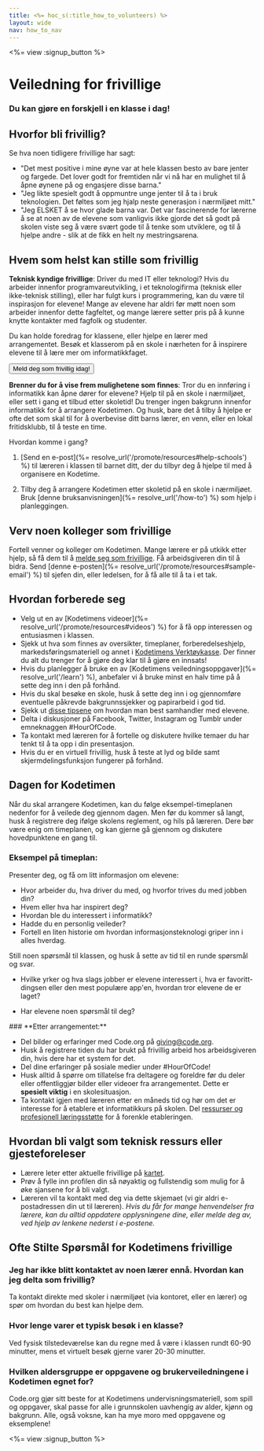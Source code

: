 ```yaml
---
title: <%= hoc_s(:title_how_to_volunteers) %>
layout: wide
nav: how_to_nav
---
```

<%= view :signup_button %>

# Veiledning for frivillige

### Du kan gjøre en forskjell i en klasse i dag!

## Hvorfor bli frivillig?

Se hva noen tidligere frivillige har sagt:

- "Det mest positive i mine øyne var at hele klassen besto av bare jenter og fargede. Det lover godt for fremtiden når vi nå har en mulighet til å åpne øynene på og engasjere disse barna."
- "Jeg likte spesielt godt å oppmuntre unge jenter til å ta i bruk teknologien. Det føltes som jeg hjalp neste generasjon i nærmiljøet mitt."
- "Jeg ELSKET å se hvor glade barna var. Det var fascinerende for lærerne å se at noen av de elevene som vanligvis ikke gjorde det så godt på skolen viste seg å være svært gode til å tenke som utviklere, og til å hjelpe andre - slik at de fikk en helt ny mestringsarena.

## Hvem som helst kan stille som frivillig

**Teknisk kyndige frivillige**: Driver du med IT eller teknologi? Hvis du arbeider innenfor programvareutvikling, i et teknologifirma (teknisk eller ikke-teknisk stilling), eller har fulgt kurs i programmering, kan du være til inspirasjon for elevene! Mange av elevene har aldri før møtt noen som arbeider innenfor dette fagfeltet, og mange lærere setter pris på å kunne knytte kontakter med fagfolk og studenter.

Du kan holde foredrag for klassene, eller hjelpe en lærer med arrangementet. Besøk et klasserom på en skole i nærheten for å inspirere elevene til å lære mer om informatikkfaget.

<button>Meld deg som frivillig idag!</button></p> 

**Brenner du for å vise frem mulighetene som finnes**: Tror du en innføring i informatikk kan åpne dører for elevene? Hjelp til på en skole i nærmiljøet, eller sett i gang et tilbud etter skoletid! Du trenger ingen bakgrunn innenfor informatikk for å arrangere Kodetimen. Og husk, bare det å tilby å hjelpe er ofte det som skal til for å overbevise ditt barns lærer, en venn, eller en lokal fritidsklubb, til å teste en time.

Hvordan komme i gang?

1. [Send en e-post](%= resolve_url('/promote/resources#help-schools') %) til læreren i klassen til barnet ditt, der du tilbyr deg å hjelpe til med å organisere en Kodetime.

2. Tilby deg å arrangere Kodetimen etter skoletid på en skole i nærmiljøet. Bruk [denne bruksanvisningen](%= resolve_url('/how-to') %) som hjelp i planleggingen.

## Verv noen kolleger som frivillige

Fortell venner og kolleger om Kodetimen. Mange lærere er på utkikk etter hjelp, så få dem til å [melde seg som frivillige](https://code.org/volunteer). Få arbeidsgiveren din til å bidra. Send [denne e-posten](%= resolve_url('/promote/resources#sample-email') %) til sjefen din, eller ledelsen, for å få alle til å ta i et tak.

## Hvordan forberede seg

- Velg ut en av [Kodetimens videoer](%= resolve_url('/promote/resources#videos') %) for å få opp interessen og entusiasmen i klassen.
- Sjekk ut hva som finnes av oversikter, timeplaner, forberedelseshjelp, markedsføringsmateriell og annet i [Kodetimens Verktøykasse](/files/hoc-volunteer-toolkit.pdf). Der finner du alt du trenger for å gjøre deg klar til å gjøre en innsats!
- Hvis du planlegger å bruke en av [Kodetimens veiledningsoppgaver](%= resolve_url('/learn') %), anbefaler vi å bruke minst en halv time på å sette deg inn i den på forhånd.
- Hvis du skal besøke en skole, husk å sette deg inn i og gjennomføre eventuelle påkrevde bakgrunnssjekker og papirarbeid i god tid.
- Sjekk ut [disse tipsene](https://code.org/files/CSTT_Volunteers.pdf) om hvordan man best samhandler med elevene.
- Delta i diskusjoner på Facebook, Twitter, Instagram og Tumblr under emneknaggen #HourOfCode.
- Ta kontakt med læreren for å fortelle og diskutere hvilke temaer du har tenkt til å ta opp i din presentasjon.
- Hvis du er en virtuell frivillig, husk å teste at lyd og bilde samt skjermdelingsfunksjon fungerer på forhånd.

## Dagen for Kodetimen

Når du skal arrangere Kodetimen, kan du følge eksempel-timeplanen nedenfor for å veilede deg gjennom dagen. Men før du kommer så langt, husk å registrere deg ifølge skolens reglement, og hils på læreren. Dere bør være enig om timeplanen, og kan gjerne gå gjennom og diskutere hovedpunktene en gang til.

### **Eksempel på timeplan:**

Presenter deg, og få om litt informasjon om elevene: </ul>

- Hvor arbeider du, hva driver du med, og hvorfor trives du med jobben din?
- Hvem eller hva har inspirert deg?
- Hvordan ble du interessert i informatikk?
- Hadde du en personlig veileder?
- Fortell en liten historie om hvordan informasjonsteknologi griper inn i alles hverdag.
  
Still noen spørsmål til klassen, og husk å sette av tid til en runde spørsmål og svar.</br> 

- Hvilke yrker og hva slags jobber er elevene interessert i, hva er favoritt-dingsen eller den mest populære app'en, hvordan tror elevene de er laget? 
- Har elevene noen spørsmål til deg?</ul></td> </tr> 
    </tbody> </table> 
    ### **Etter arrangementet:**
    
    - Del bilder og erfaringer med Code.org på giving@code.org.
    - Husk å registrere tiden du har brukt på frivillig arbeid hos arbeidsgiveren din, hvis dere har et system for det.
    - Del dine erfaringer på sosiale medier under #HourOfCode!
    - Husk alltid å spørre om tillatelse fra deltagere og foreldre før du deler eller offentliggjør bilder eller videoer fra arrangementet. Dette er **spesielt viktig** i en skolesituasjon.
    - Ta kontakt igjen med læreren etter en måneds tid og hør om det er interesse for å etablere et informatikkurs på skolen. Del [ressurser og profesjonell læringsstøtte](https://code.org/yourschool) for å forenkle etableringen.
    ## Hvordan bli valgt som teknisk ressurs eller gjesteforeleser
    
    - Lærere leter etter aktuelle frivillige på [kartet](https://code.org/volunteer/local).
    - Prøv å fylle inn profilen din så nøyaktig og fullstendig som mulig for å øke sjansene for å bli valgt.
    - Læreren vil ta kontakt med deg via dette skjemaet (vi gir aldri e-postadressen din ut til læreren). *Hvis du får for mange henvendelser fra lærere, kan du alltid oppdatere opplysningene dine, eller melde deg av, ved hjelp av lenkene nederst i e-postene.*
    ## Ofte Stilte Spørsmål for Kodetimens frivillige
    
    ### **Jeg har ikke blitt kontaktet av noen lærer ennå. Hvordan kan jeg delta som frivillig?**
    
    Ta kontakt direkte med skoler i nærmiljøet (via kontoret, eller en lærer) og spør om hvordan du best kan hjelpe dem.
    
    ### **Hvor lenge varer et typisk besøk i en klasse?**
    
    Ved fysisk tilstedeværelse kan du regne med å være i klassen rundt 60-90 minutter, mens et virtuelt besøk gjerne varer 20-30 minutter.
    
    ### **Hvilken aldersgruppe er oppgavene og brukerveiledningene i Kodetimen egnet for?**
    
    Code.org gjør sitt beste for at Kodetimens undervisningsmateriell, som spill og oppgaver, skal passe for alle i grunnskolen uavhengig av alder, kjønn og bakgrunn. Alle, også voksne, kan ha mye moro med oppgavene og eksemplene!
    
    <%= view :signup_button %>